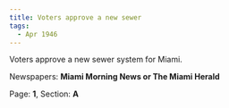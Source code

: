 ```yaml
---  
title: Voters approve a new sewer  
tags:  
  - Apr 1946  
---  
```

  
Voters approve a new sewer system for Miami.  
  
Newspapers: **Miami Morning News or The Miami Herald**  
  
Page: **1**, Section: **A** 
